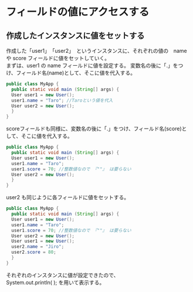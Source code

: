 # フィールドの値にアクセスする
## 作成したインスタンスに値をセットする  
作成した「user1」　「user2」　というインスタンスに、それぞれの値の　name や score フィールドに値をセットしていく。  
まずは、user1 の name フィールドに値を設定する。
変数名の後に「.」をつけ、フィールド名(name)として、そこに値を代入する。
```Java
public class MyApp {
  public static void main (String[] args) {
  User user1 = new User();
  user1.name = "Taro"; //Taroという値を代入
  User user2 = new User();
  }
}
```
scoreフィールドも同様に、変数名の後に「.」をつけ、フィールド名(score)として、そこに値を代入する。
```Java
public class MyApp {
  public static void main (String[] args) {
  User user1 = new User();
  user1.name = "Taro";
  user1.score = 70; //整数値なので 『""』 は要らない
  User user2 = new User();
  }
}
```
user2 も同じように各フィールドに値をセットする。  
```Java
public class MyApp {
  public static void main (String[] args) {
  User user1 = new User();
  user1.name = "Taro";
  user1.score = 70; //整数値なので 『""』 は要らない
  User user2 = new User();
  User user1 = new User();
  user2.name = "Jiro";
  user2.score = 80;
  }
}
```
それぞれのインスタンスに値が設定できたので、  
System.out.println( );
を用いて表示する。
